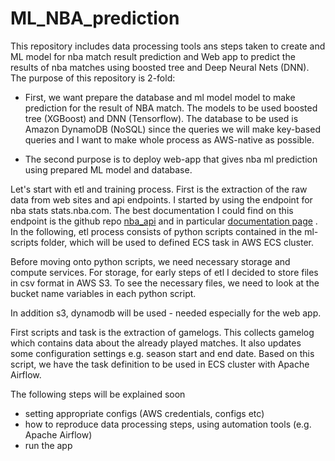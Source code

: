 # ML_NBA_prediction
This repository includes data processing tools ans steps taken to create and ML model for nba match result prediction and Web app to predict the results of nba matches using boosted tree and Deep Neural Nets (DNN). The purpose of this repository is 2-fold:


* First, we want prepare the database and ml model model to make prediction for the result of NBA match. The models to be used boosted tree (XGBoost) and DNN (Tensorflow). The database to be used is Amazon DynamoDB (NoSQL) since the queries we will make key-based queries and I want to make whole process as AWS-native as possible. 

* The second purpose is to deploy web-app that gives nba ml prediction using prepared ML model and database.


Let's start with etl and training process. First is the extraction of the raw data from web sites and api endpoints. I started by using the endpoint for nba stats stats.nba.com. The best documentation I could find on this endpoint is the github repo [nba_api](https://github.com/swar/nba_api) and in particular [documentation page](https://github.com/swar/nba_api/tree/master/docs/nba_api/stats/endpoints) . In the following, etl process consists of python scripts contained in the ml-scripts folder, which will be used to defined ECS task in AWS ECS cluster.

Before moving onto python scripts, we need necessary storage and compute services. For storage, for early steps of etl I decided to store files in csv format in AWS S3. To see the necessary files, we need to look at the bucket name variables in each python script.

In addition s3, dynamodb will be used - needed especially for the web app.

First scripts and task is the extraction of gamelogs. This collects gamelog which contains data about the already played matches. It also updates some configuration settings e.g. season start and end date. Based on this script, we have the task definition to be used in ECS cluster with Apache Airflow.

The following steps will be explained soon
- setting appropriate configs (AWS credentials, configs etc) 
- how to reproduce data processing steps, using automation tools (e.g. Apache Airflow)
- run the app

